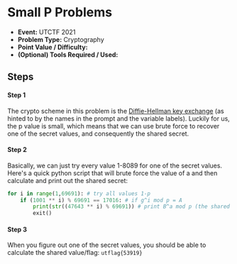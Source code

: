 # Small P Problems
* **Event:** UTCTF 2021
* **Problem Type:** Cryptography
* **Point Value / Difficulty:**
* **(Optional) Tools Required / Used:**

## Steps
#### Step 1
The crypto scheme in this problem is the [Diffie-Hellman key exchange](https://en.wikipedia.org/wiki/Diffie%E2%80%93Hellman_key_exchange) (as hinted to by the names in the prompt and the variable labels). Luckily for us, the p value is small, which means that we can use brute force to recover one of the secret values, and consequently the shared secret.

#### Step 2
Basically, we can just try every value 1-8089 for one of the secret values. Here's a quick python script that will brute force the value of a and then calculate and print out the shared secret:

```python
for i in range(1,69691): # try all values 1-p
    if (1001 ** i) % 69691 == 17016: # if g^i mod p = A
        print(str((47643 ** i) % 69691)) # print B^a mod p (the shared secret)
        exit()
```

#### Step 3
When you figure out one of the secret values, you should be able to calculate the shared value/flag: `utflag{53919}`
